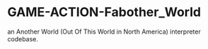 # GAME-ACTION-Fabother_World
an Another World (Out Of This World in North America) interpreter codebase.
